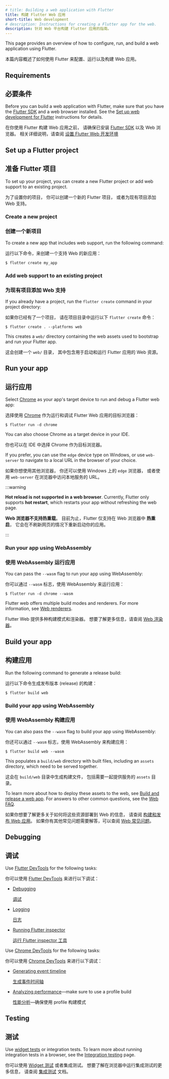```yaml
---
# title: Building a web application with Flutter
title: 构建 Flutter Web 应用
short-title: Web development
# description: Instructions for creating a Flutter app for the web.
description: 针对 Web 平台构建 Flutter 应用的指南。
---
```


This page provides an overview of how to configure, run, and build a web
application using Flutter.

本篇内容概述了如何使用 Flutter 来配置、运行以及构建 Web 应用。

## Requirements

## 必要条件

Before you can build a web application with Flutter,
make sure that you have the [Flutter SDK][] and a web browser installed.
See the [Set up web development for Flutter][Setup-web] instructions
for details.

在你使用 Flutter 构建 Web 应用之前，
请确保已安装 [Flutter SDK][] 以及 Web 浏览器。
相关详细说明，请查阅 [设置 Flutter Web 开发环境][Setup-web]

## Set up a Flutter project

## 准备 Flutter 项目

To set up your project, you can create a new Flutter project or add web support
to an existing project.

为了设置你的项目，
你可以创建一个新的 Flutter 项目，
或者为现有项目添加 Web 支持。

### Create a new project

### 创建一个新项目

To create a new app that includes web support, run the following command:

运行以下命令，来创建一个支持 Web 的新应用：

```console
$ flutter create my_app 
```

### Add web support to an existing project

### 为现有项目添加 Web 支持

If you already have a project, run the `flutter create` command in your project directory:

如果你已经有了一个项目，
请在项目目录中运行以下 `flutter create` 命令：

```console
$ flutter create . --platforms web
```

This creates a `web/` directory containing the web assets used to bootstrap
and run your Flutter app. 

这会创建一个 `web/` 目录，
其中包含用于启动和运行 Flutter 应用的 Web 资源。

## Run your app

## 运行应用

Select [Chrome][] as your app's target device to run and debug a Flutter web app:

选择使用 [Chrome][] 作为运行和调试 Flutter Web 应用的目标浏览器：

```console
$ flutter run -d chrome
```

You can also choose Chrome as a target device in your IDE.

你也可以在 IDE 中选择 Chrome 作为目标浏览器。

If you prefer, you can use the `edge` device type on Windows, or use `web-server` to
navigate to a local URL in the browser of your choice.

如果你想使用其他浏览器，
你还可以使用 Windows 上的 `edge` 浏览器，
或者使用 `web-server` 在浏览器中访问本地服务的 URL。

:::warning

**Hot reload is not supported in a web browser**.
Currently, Flutter only supports **hot restart**, which restarts your app
without refreshing the web page.

**Web 浏览器不支持热重载**。
目前为止，Flutter 仅支持在 Web 浏览器中 **热重启**，
它会在不刷新网页的情况下重新启动你的应用。

:::

### Run your app using WebAssembly

### 使用 WebAssembly 运行应用

You can pass the `--wasm` flag to run your app using WebAssembly:

你可以通过 `--wasm` 标志，使用 WebAssembly 来运行应用：

```console
$ flutter run -d chrome --wasm
```

Flutter web offers multiple build modes and renderers. For more information,
see [Web renderers][].

Flutter Web 提供多种构建模式和渲染器。
想要了解更多信息，请查阅 [Web 渲染器][Web renderers]。

## Build your app

## 构建应用

Run the following command to generate a release build:

运行以下命令生成发布版本 (release) 的构建：

```console
$ flutter build web
```

### Build your app using WebAssembly

### 使用 WebAssembly 构建应用

You can also pass the `--wasm` flag to build your app using WebAssembly:

你还可以通过 `--wasm` 标志，使用 WebAssembly 来构建应用：

```console
$ flutter build web --wasm
```

This populates a `build/web` directory
with built files, including an `assets` directory,
which need to be served together.

这会在 `build/web` 目录中生成构建文件，
包括需要一起提供服务的 `assets` 目录。

To learn more about how to deploy these assets to the web, see
[Build and release a web app][].
For answers to other common questions, see the [Web FAQ][].

如果你想要了解更多关于如何将这些资源部署到 Web 的信息，
请查阅 [构建和发布 Web 应用][Build and release a web app]。
如果你有其他常见问题需要解答，可以查阅 [Web 常见问题][Web FAQ]。

## Debugging

## 调试

Use [Flutter DevTools][] for the following tasks:

你可以使用 [Flutter DevTools][] 来进行以下调试：

* [Debugging][]

  [调试][Debugging]

* [Logging][]

  [日志][Logging]

* [Running Flutter inspector][]

  [运行 Flutter inspector 工具][Running Flutter inspector]

Use [Chrome DevTools][] for the following tasks:

你可以使用 [Chrome DevTools][] 来进行以下调试：

* [Generating event timeline][]

  [生成事件时间轴][Generating event timeline]

* [Analyzing performance][]&mdash;make sure to use a
  profile build

  [性能分析][Analyzing performance]&mdash;确保使用 profile 构建模式

## Testing

## 测试

Use [widget tests][Widget tests] or integration tests. To learn more about
running integration tests in a browser, see the [Integration testing][] page.

你可以使用 [Widget 测试][Widget tests] 或者集成测试。
想要了解在浏览器中运行集成测试的更多信息，
请查阅 [集成测试][Integration testing] 文档。

[Analyzing performance]: {{site.developers}}/web/tools/chrome-devtools/evaluate-performance
[Build and release a web app]: /deployment/web
[Chrome DevTools]: {{site.developers}}/web/tools/chrome-devtools
[Chrome]: https://www.google.com/chrome/
[Debugging]: /tools/devtools/debugger
[Flutter DevTools]: /tools/devtools
[Flutter SDK]: /get-started/install
[Generating event timeline]: {{site.developers}}/web/tools/chrome-devtools/evaluate-performance/performance-reference
[Integration testing]: /testing/integration-tests#test-in-a-web-browser
[Logging]: /tools/devtools/logging
[Running Flutter inspector]: /tools/devtools/inspector
[Setup-web]: {{site.url}}/platform-integration/web/setup
[Web FAQ]: /platform-integration/web/faq
[Web renderers]: /platform-integration/web/renderers
[Widget tests]: /testing/overview#widget-tests

